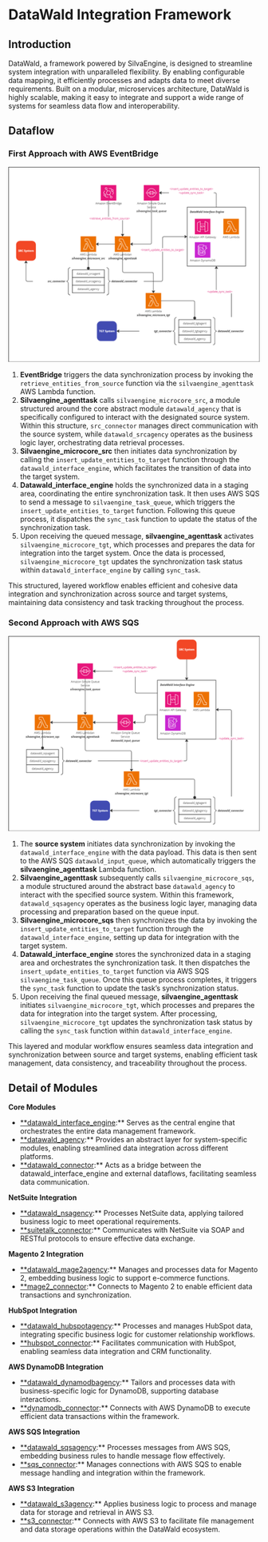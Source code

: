 # DataWald Integration Framework

## Introduction

DataWald, a framework powered by SilvaEngine, is designed to streamline system integration with unparalleled flexibility. By enabling configurable data mapping, it efficiently processes and adapts data to meet diverse requirements. Built on a modular, microservices architecture, DataWald is highly scalable, making it easy to integrate and support a wide range of systems for seamless data flow and interoperability.

## Dataflow

### First Approach with AWS EventBridge

![First Approach with AWS EventBridge](/images/first_approach_with_eventbridge.png)

1. **EventBridge** triggers the data synchronization process by invoking the `retrieve_entities_from_source` function via the `silvaengine_agenttask` AWS Lambda function.
2. **Silvaengine_agenttask** calls `silvaengine_microcore_src`, a module structured around the core abstract module `datawald_agency` that is specifically configured to interact with the designated source system. Within this structure, `src_connector` manages direct communication with the source system, while `datawald_srcagency` operates as the business logic layer, orchestrating data retrieval processes.
3. **Silvaengine_microcore_src** then initiates data synchronization by calling the `insert_update_entities_to_target` function through the `datawald_interface_engine`, which facilitates the transition of data into the target system.
4. **Datawald_interface_engine** holds the synchronized data in a staging area, coordinating the entire synchronization task. It then uses AWS SQS to send a message to `silvaengine_task_queue`, which triggers the `insert_update_entities_to_target` function. Following this queue process, it dispatches the `sync_task` function to update the status of the synchronization task.
5. Upon receiving the queued message, **silvaengine_agenttask** activates `silvaengine_microcore_tgt`, which processes and prepares the data for integration into the target system. Once the data is processed, `silvaengine_microcore_tgt` updates the synchronization task status within `datawald_interface_engine` by calling `sync_task`.

This structured, layered workflow enables efficient and cohesive data integration and synchronization across source and target systems, maintaining data consistency and task tracking throughout the process.

### Second Approach with AWS SQS

![Second Approach with AWS SQS](/images/second_approach_with_sqs.png)

1. The **source system** initiates data synchronization by invoking the `datawald_interface_engine` with the data payload. This data is then sent to the AWS SQS `datawald_input_queue`, which automatically triggers the **silvaengine_agenttask** Lambda function.
2. **Silvaengine_agenttask** subsequently calls `silvaengine_microcore_sqs`, a module structured around the abstract base `datawald_agency` to interact with the specified source system. Within this framework, `datawald_sqsagency` operates as the business logic layer, managing data processing and preparation based on the queue input.
3. **Silvaengine_microcore_sqs** then synchronizes the data by invoking the `insert_update_entities_to_target` function through the `datawald_interface_engine`, setting up data for integration with the target system.
4. **Datawald_interface_engine** stores the synchronized data in a staging area and orchestrates the synchronization task. It then dispatches the `insert_update_entities_to_target` function via AWS SQS `silvaengine_task_queue`. Once this queue process completes, it triggers the `sync_task` function to update the task’s synchronization status.
5. Upon receiving the final queued message, **silvaengine_agenttask** initiates `silvaengine_microcore_tgt`, which processes and prepares the data for integration into the target system. After processing, `silvaengine_microcore_tgt` updates the synchronization task status by calling the `sync_task` function within `datawald_interface_engine`.

This layered and modular workflow ensures seamless data integration and synchronization between source and target systems, enabling efficient task management, data consistency, and traceability throughout the process.

## Detail of Modules

**Core Modules**

- [**datawald_interface_engine](https://github.com/ideabosque/datawald_interface_engine):** Serves as the central engine that orchestrates the entire data management framework.
- [**datawald_agency](https://github.com/ideabosque/datawald_agency):** Provides an abstract layer for system-specific modules, enabling streamlined data integration across different platforms.
- [**datawald_connector](https://github.com/ideabosque/datawald_connector):** Acts as a bridge between the datawald_interface_engine and external dataflows, facilitating seamless data communication.

**NetSuite Integration**

- [**datawald_nsagency](https://github.com/ideabosque/datawald_nsagency):** Processes NetSuite data, applying tailored business logic to meet operational requirements.
- [**suitetalk_connector](https://github.com/ideabosque/suitetalk_connector):** Communicates with NetSuite via SOAP and RESTful protocols to ensure effective data exchange.

**Magento 2 Integration**

- [**datawald_mage2agency](https://github.com/ideabosque/datawald_dynamodbagency):** Manages and processes data for Magento 2, embedding business logic to support e-commerce functions.
- [**mage2_connector](https://github.com/ideabosque/mage2_connector):** Connects to Magento 2 to enable efficient data transactions and synchronization.

**HubSpot Integration**

- [**datawald_hubspotagency](https://github.com/ideabosque/datawald_hubspotagency):** Processes and manages HubSpot data, integrating specific business logic for customer relationship workflows.
- [**hubspot_connector](https://github.com/ideabosque/hubspot_connector):** Facilitates communication with HubSpot, enabling seamless data integration and CRM functionality.

**AWS DynamoDB Integration**

- [**datawald_dynamodbagency](https://github.com/ideabosque/datawald_dynamodbagency):** Tailors and processes data with business-specific logic for DynamoDB, supporting database interactions.
- [**dynamodb_connector](https://github.com/ideabosque/datawald_connector):** Connects with AWS DynamoDB to execute efficient data transactions within the framework.

**AWS SQS Integration**

- [**datawald_sqsagency](https://github.com/ideabosque/datawald_sqsagency):** Processes messages from AWS SQS, embedding business rules to handle message flow effectively.
- [**sqs_connector](https://github.com/ideabosque/sqs_connector):** Manages connections with AWS SQS to enable message handling and integration within the framework.

**AWS S3 Integration**

- [**datawald_s3agency](https://github.com/ideabosque/datawald_s3agency):** Applies business logic to process and manage data for storage and retrieval in AWS S3.
- [**s3_connector](https://github.com/ideabosque/s3_connector):** Connects with AWS S3 to facilitate file management and data storage operations within the DataWald ecosystem.